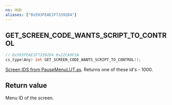 ```yaml
---
ns: HUD
aliases: ["0x593FEAE1F73392D4"]
---
```

## GET_SCREEN_CODE_WANTS_SCRIPT_TO_CONTROL

```c
// 0x593FEAE1F73392D4 0x22CA9F2A
cs_type(Any) int GET_SCREEN_CODE_WANTS_SCRIPT_TO_CONTROL();
```

[Screen IDS from PauseMenuLUT.as](https://gist.github.com/freedy69/19c4be9699e07946285f9b51799b67a9).
Returns one of these id's - 1000.

## Return value
Menu ID of the screen.